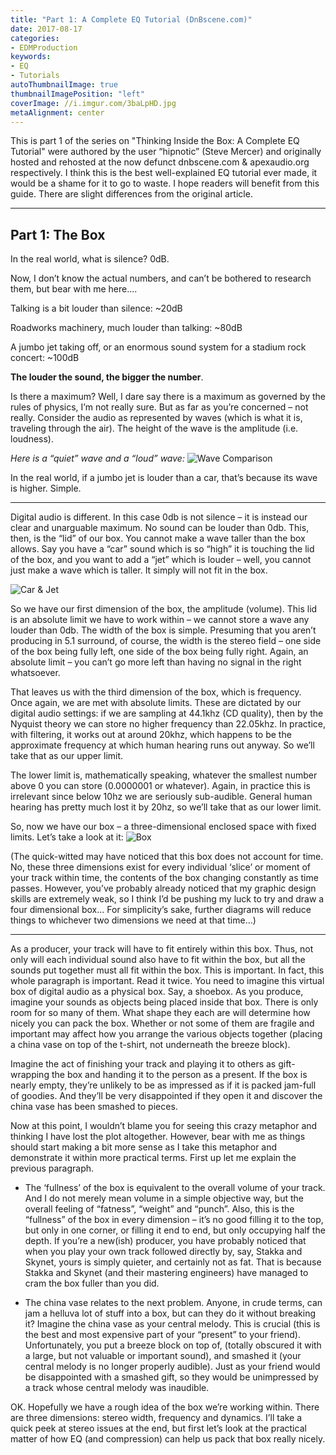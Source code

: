 ```yaml
---
title: "Part 1: A Complete EQ Tutorial (DnBscene.com)"
date: 2017-08-17
categories:
- EDMProduction
keywords:
- EQ
- Tutorials
autoThumbnailImage: true
thumbnailImagePosition: "left"
coverImage: //i.imgur.com/3baLpHD.jpg
metaAlignment: center
---
```

This is part 1 of the series on "Thinking Inside the Box: A Complete EQ Tutorial" were authored by the user “hipnotic”  (Steve Mercer) and originally hosted and rehosted at the now defunct dnbscene.com & apexaudio.org respectively. I think this is the best well-explained EQ tutorial ever made, it would be a shame for it to go to waste. I hope readers will benefit from this guide. There are slight differences from the original article.
<!--more-->

---
## Part 1: The Box

In the real world, what is silence? 0dB. 

Now, I don’t know the actual numbers, and can’t be bothered to research them, but bear with me here....

Talking is a bit louder than silence: ~20dB

Roadworks machinery, much louder than talking: ~80dB

A jumbo jet taking off, or an enormous sound system for a stadium rock concert: ~100dB

**The louder the sound, the bigger the number**. 

Is there a maximum? Well, I dare say there is a maximum as governed by the rules of physics, I’m not really sure. But as far as you’re concerned – not really. Consider the audio as represented by waves (which is what it is, traveling through the air). The height of the wave is the amplitude (i.e. loudness).

*Here is a “quiet” wave and a “loud” wave:*
![Wave Comparison](http://i.imgur.com/m0DWTFo.jpg)

In the real world, if a jumbo jet is louder than a car, that’s because its wave is higher. Simple.

---

Digital audio is different. In this case 0db is not silence – it is instead our clear and unarguable maximum. No sound can be louder than 0db. This, then, is the “lid” of our box. You cannot make a wave taller than the box allows. Say you have a “car” sound which is so “high” it is touching the lid of the box, and you want to add a “jet” which is louder – well, you cannot just make a wave which is taller. It simply will not fit in the box.

![Car & Jet](http://i.imgur.com/9NwzGq1.jpg)

So we have our first dimension of the box, the amplitude (volume). This lid is an absolute limit we have to work within – we cannot store a wave any louder than 0db. The width of the box is simple. Presuming that you aren’t producing in 5.1 surround, of course, the width is the stereo field – one side of the box being fully left, one side of the box being fully right. Again, an absolute limit – you can’t go more left than having no signal in the right whatsoever.

That leaves us with the third dimension of the box, which is frequency. Once again, we are met with absolute limits. These are dictated by our digital audio settings: if we are sampling at 44.1khz (CD quality), then by the Nyquist theory we can store no higher frequency than 22.05khz. In practice, with filtering, it works out at around 20khz, which happens to be the approximate frequency at which human hearing runs out anyway. So we’ll take that as our upper limit.

The lower limit is, mathematically speaking, whatever the smallest number above 0 you can store (0.0000001 or whatever). Again, in practice this is irrelevant since below 10hz we are seriously sub-audible. General human hearing has pretty much lost it by 20hz, so we’ll take that as our lower limit.

So, now we have our box – a three-dimensional enclosed space with fixed limits. Let’s take a look at it:
![Box](http://i.imgur.com/kO5HbvR.gif)

(The quick-witted may have noticed that this box does not account for time. No, these three dimensions exist for every individual ‘slice’ or moment of your track within time, the contents of the box changing constantly as time passes. However, you’ve probably already noticed that my graphic design skills are extremely weak, so I think I’d be pushing my luck to try and draw a four dimensional box… For simplicity’s sake, further diagrams will reduce things to whichever two dimensions we need at that time…)

---

As a producer, your track will have to fit entirely within this box. Thus, not only will each individual sound also have to fit within the box, but all the sounds put together must all fit within the box. This is important. In fact, this whole paragraph is important. Read it twice. You need to imagine this virtual box of digital audio as a physical box. Say, a shoebox. As you produce, imagine your sounds as objects being placed inside that box. There is only room for so many of them. What shape they each are will determine how nicely you can pack the box. Whether or not some of them are fragile and important may affect how you arrange the various objects together (placing a china vase on top of the t-shirt, not underneath the breeze block).

Imagine the act of finishing your track and playing it to others as gift-wrapping the box and handing it to the person as a present. If the box is nearly empty, they’re unlikely to be as impressed as if it is packed jam-full of goodies. And they’ll be very disappointed if they open it and discover the china vase has been smashed to pieces.

Now at this point, I wouldn’t blame you for seeing this crazy metaphor and thinking I have lost the plot altogether. However, bear with me as things should start making a bit more sense as I take this metaphor and demonstrate it within more practical terms. First up let me explain the previous paragraph.

* The ‘fullness’ of the box is equivalent to the overall volume of your track. And I do not merely mean volume in a simple objective way, but the overall feeling of “fatness”, “weight” and “punch”. Also, this is the “fullness” of the box in every dimension – it’s no good filling it to the top, but only in one corner, or filling it end to end, but only occupying half the depth. If you’re a new(ish) producer, you have probably noticed that when you play your own track followed directly by, say, Stakka and Skynet, yours is simply quieter, and certainly not as fat. That is because Stakka and Skynet (and their mastering engineers) have managed to cram the box fuller than you did.
    
* The china vase relates to the next problem. Anyone, in crude terms, can jam a helluva lot of stuff into a box, but can they do it without breaking it? Imagine the china vase as your central melody. This is crucial (this is the best and most expensive part of your “present” to your friend). Unfortunately, you put a breeze block on top of, (totally obscured it with a large, but not valuable or important sound), and smashed it (your central melody is no longer properly audible). Just as your friend would be disappointed with a smashed gift, so they would be unimpressed by a track whose central melody was inaudible.

OK. Hopefully we have a rough idea of the box we’re working within. There are three dimensions: stereo width, frequency and dynamics. I’ll take a quick peek at stereo issues at the end, but first let’s look at the practical matter of how EQ (and compression) can help us pack that box really nicely.